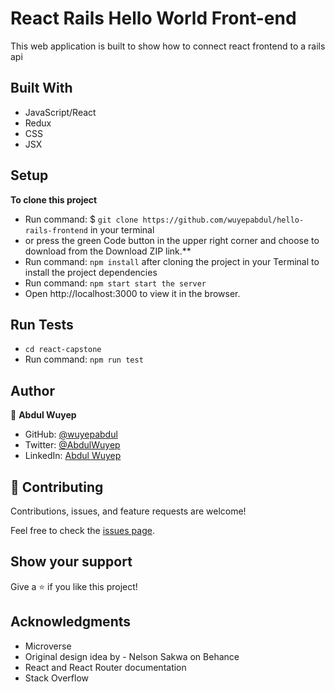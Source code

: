 # React Rails Hello World Front-end
This web application is built to show how to connect react frontend to a rails api 


## Built With
- JavaScript/React
- Redux
- CSS
- JSX


## Setup
**To clone this project**
- Run command: $ `git clone https://github.com/wuyepabdul/hello-rails-frontend` in your terminal
- or press the green Code button in the upper right corner and choose to download from the Download ZIP link.**
- Run command: `npm install` after cloning the project in your Terminal to install the project dependencies
- Run command: `npm start start the server`
- Open http://localhost:3000 to view it in the browser.


## Run Tests

- `cd react-capstone` 
- Run command: `npm run test`

## Author

👤 **Abdul Wuyep**

- GitHub: [@wuyepabdul](https://github.com/wuyepabdul)
- Twitter: [@AbdulWuyep](https://twitter.com/AbdulWuyep)
- LinkedIn: [Abdul Wuyep](https://www.linkedin.com/in/abdul-wuyep/)

## 🤝 Contributing

Contributions, issues, and feature requests are welcome!

Feel free to check the [issues page](https://github.com/wuyepabdul/hello-rails-frontend/issues).

## Show your support

Give a ⭐️ if you like this project!

## Acknowledgments
- Microverse
- Original design idea by - Nelson Sakwa on Behance
- React and React Router documentation
- Stack Overflow
